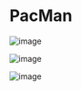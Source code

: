 # PacMan

![image](https://github.com/rrromchIk/PacMan/assets/90086332/af305470-9346-4c9f-906c-21e2078695a5)


![image](https://github.com/rrromchIk/PacMan/assets/90086332/03b72ca0-414d-4a2d-ad86-7fcbc8879b5f)

![image](https://github.com/rrromchIk/PacMan/assets/90086332/66080af3-f4c7-4ddf-aa7d-f6ed763c8d1c)




